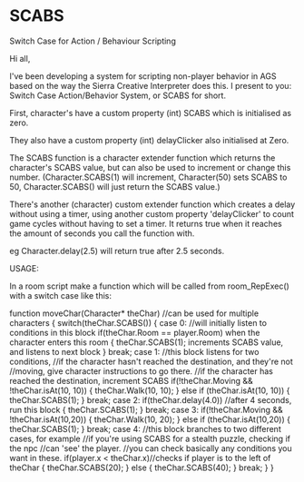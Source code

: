 # SCABS
Switch Case for Action / Behaviour Scripting

Hi all,

I've been developing a system for scripting non-player behavior in AGS based on the way the Sierra Creative Interpreter does this. I present to you: Switch Case Action/Behavior System, or SCABS for short.

First, character's have a custom property (int) SCABS which is initialised as zero.

They also have a custom property (int) delayClicker also initialised at Zero.

The SCABS function is a character extender function which returns the character's SCABS value, but can also be used to increment or change this number. (Character.SCABS(1) will increment, Character(50) sets SCABS to 50, Character.SCABS() will just return the SCABS value.)

There's another (character) custom extender function which creates a delay without using a timer, using another custom property 'delayClicker' to count game cycles without having to set a timer. It returns true when it reaches the amount of seconds you call the function with.

eg Character.delay(2.5) will return true after 2.5 seconds.

USAGE:


In a room script make a function which will be called from room_RepExec() with a switch case like this:

function moveChar(Character* theChar) //can be used for multiple characters
{
  switch(theChar.SCABS())
  {
    case 0: //will initially listen to conditions in this block
      if(theChar.Room == player.Room) when the character enters this room
      {
        theChar.SCABS(1); increments SCABS value, and listens to next block
      }
    break;
    case 1:
      //this block listens for two conditions,
      //if the character hasn't reached the destination, and they're not
      //moving, give character instructions to go there.
      //if the character has reached the destination, increment SCABS
      if(!theChar.Moving && !theChar.isAt(10, 10))
      {
        theChar.Walk(10, 10);
      } else if (theChar.isAt(10, 10))
      {
        theChar.SCABS(1);
      }
    break;
    case 2:
      if(theChar.delay(4.0)) //after 4 seconds, run this block
      {
        theChar.SCABS(1);
      }
    break;
    case 3:
      if(!theChar.Moving && !theChar.isAt(10,20))
      {
        theChar.Walk(10, 20);
      } else if (theChar.isAt(10,20))
      {
        theChar.SCABS(1);
      }
    break;
    case 4:
    //this block branches to two different cases, for example
    //if you're using SCABS for a stealth puzzle, checking if the npc
    //can 'see' the player.
    //you can check basically any conditions you want in these.
      if(player.x < theChar.x)//checks if player is to the left of theChar
      {
        theChar.SCABS(20);
      } else {
        theChar.SCABS(40);
      }
    break;
  }
}



